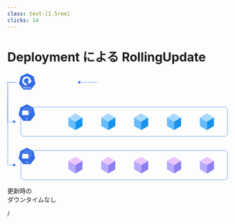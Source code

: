 ```yaml
---
class: text-[1.5rem]
clicks: 14
---
```


# Deployment による RollingUpdate

<div class="grid grid-cols-[1fr,1fr] gap-8 h-[85%]">
  <div class="my-auto">

  <svg  width="610" height="296" viewBox="0 0 610 296" fill="none" xmlns="http://www.w3.org/2000/svg">
    <!-- Deployment -->
    <svg class="fill-[#181818] dark:fill-[#d3d3d3]">
      <path d="M93 30H89.4091V18.3636H93.1591C94.2879 18.3636 95.2538 18.5966 96.0568 19.0625C96.8598 19.5246 97.4754 20.1894 97.9034 21.0568C98.3314 21.9205 98.5455 22.9545 98.5455 24.1591C98.5455 25.3712 98.3295 26.4148 97.8977 27.2898C97.4659 28.161 96.8371 28.8314 96.0114 29.3011C95.1856 29.767 94.1818 30 93 30ZM90.8182 28.75H92.9091C93.8712 28.75 94.6686 28.5644 95.3011 28.1932C95.9337 27.822 96.4053 27.2936 96.7159 26.608C97.0265 25.9223 97.1818 25.1061 97.1818 24.1591C97.1818 23.2197 97.0284 22.411 96.7216 21.733C96.4148 21.0511 95.9564 20.5284 95.3466 20.1648C94.7367 19.7973 93.9773 19.6136 93.0682 19.6136H90.8182V28.75ZM104.386 30.1818C103.545 30.1818 102.82 29.9962 102.21 29.625C101.604 29.25 101.136 28.7273 100.807 28.0568C100.481 27.3826 100.318 26.5985 100.318 25.7045C100.318 24.8106 100.481 24.0227 100.807 23.3409C101.136 22.6553 101.595 22.1212 102.182 21.7386C102.773 21.3523 103.462 21.1591 104.25 21.1591C104.705 21.1591 105.153 21.2348 105.597 21.3864C106.04 21.5379 106.443 21.7841 106.807 22.125C107.17 22.4621 107.46 22.9091 107.676 23.4659C107.892 24.0227 108 24.7083 108 25.5227V26.0909H101.273V24.9318H106.636C106.636 24.4394 106.538 24 106.341 23.6136C106.148 23.2273 105.871 22.9223 105.511 22.6989C105.155 22.4754 104.735 22.3636 104.25 22.3636C103.716 22.3636 103.254 22.4962 102.864 22.7614C102.477 23.0227 102.18 23.3636 101.972 23.7841C101.763 24.2045 101.659 24.6553 101.659 25.1364V25.9091C101.659 26.5682 101.773 27.1269 102 27.5852C102.231 28.0398 102.551 28.3864 102.96 28.625C103.369 28.8598 103.845 28.9773 104.386 28.9773C104.739 28.9773 105.057 28.928 105.341 28.8295C105.629 28.7273 105.877 28.5758 106.085 28.375C106.294 28.1705 106.455 27.9167 106.568 27.6136L107.864 27.9773C107.727 28.4167 107.498 28.803 107.176 29.1364C106.854 29.4659 106.456 29.7235 105.983 29.9091C105.509 30.0909 104.977 30.1818 104.386 30.1818ZM110.04 33.2727V21.2727H111.335V22.6591H111.494C111.593 22.5076 111.729 22.3144 111.903 22.0795C112.081 21.8409 112.335 21.6288 112.665 21.4432C112.998 21.2538 113.449 21.1591 114.017 21.1591C114.752 21.1591 115.4 21.3428 115.96 21.7102C116.521 22.0777 116.958 22.5985 117.273 23.2727C117.587 23.947 117.744 24.7424 117.744 25.6591C117.744 26.5833 117.587 27.3845 117.273 28.0625C116.958 28.7367 116.523 29.2595 115.966 29.6307C115.409 29.9981 114.767 30.1818 114.04 30.1818C113.479 30.1818 113.03 30.089 112.693 29.9034C112.356 29.714 112.097 29.5 111.915 29.2614C111.733 29.0189 111.593 28.8182 111.494 28.6591H111.381V33.2727H110.04ZM111.358 25.6364C111.358 26.2955 111.455 26.8769 111.648 27.3807C111.841 27.8807 112.123 28.2727 112.494 28.5568C112.866 28.8371 113.32 28.9773 113.858 28.9773C114.419 28.9773 114.886 28.8295 115.261 28.5341C115.64 28.2348 115.924 27.8333 116.114 27.3295C116.307 26.822 116.403 26.2576 116.403 25.6364C116.403 25.0227 116.309 24.4697 116.119 23.9773C115.934 23.4811 115.652 23.089 115.273 22.8011C114.898 22.5095 114.426 22.3636 113.858 22.3636C113.313 22.3636 112.854 22.5019 112.483 22.7784C112.112 23.0511 111.831 23.4337 111.642 23.9261C111.453 24.4148 111.358 24.9848 111.358 25.6364ZM121.131 18.3636V30H119.79V18.3636H121.131ZM127.132 30.1818C126.344 30.1818 125.653 29.9943 125.058 29.6193C124.467 29.2443 124.005 28.7197 123.672 28.0455C123.342 27.3712 123.178 26.5833 123.178 25.6818C123.178 24.7727 123.342 23.9792 123.672 23.3011C124.005 22.6231 124.467 22.0966 125.058 21.7216C125.653 21.3466 126.344 21.1591 127.132 21.1591C127.92 21.1591 128.609 21.3466 129.2 21.7216C129.795 22.0966 130.257 22.6231 130.587 23.3011C130.92 23.9792 131.087 24.7727 131.087 25.6818C131.087 26.5833 130.92 27.3712 130.587 28.0455C130.257 28.7197 129.795 29.2443 129.2 29.6193C128.609 29.9943 127.92 30.1818 127.132 30.1818ZM127.132 28.9773C127.731 28.9773 128.223 28.8239 128.609 28.517C128.996 28.2102 129.282 27.8068 129.467 27.3068C129.653 26.8068 129.746 26.2652 129.746 25.6818C129.746 25.0985 129.653 24.5549 129.467 24.0511C129.282 23.5473 128.996 23.1402 128.609 22.8295C128.223 22.5189 127.731 22.3636 127.132 22.3636C126.534 22.3636 126.041 22.5189 125.655 22.8295C125.268 23.1402 124.982 23.5473 124.797 24.0511C124.611 24.5549 124.518 25.0985 124.518 25.6818C124.518 26.2652 124.611 26.8068 124.797 27.3068C124.982 27.8068 125.268 28.2102 125.655 28.517C126.041 28.8239 126.534 28.9773 127.132 28.9773ZM133.685 33.2727C133.457 33.2727 133.255 33.2538 133.077 33.2159C132.899 33.1818 132.776 33.1477 132.707 33.1136L133.048 31.9318C133.374 32.0152 133.662 32.0455 133.912 32.0227C134.162 32 134.384 31.8883 134.577 31.6875C134.774 31.4905 134.954 31.1705 135.116 30.7273L135.366 30.0455L132.139 21.2727H133.594L136.003 28.2273H136.094L138.503 21.2727H139.957L136.253 31.2727C136.086 31.7235 135.88 32.0966 135.634 32.392C135.387 32.6913 135.101 32.9129 134.776 33.0568C134.454 33.2008 134.09 33.2727 133.685 33.2727ZM141.727 30V21.2727H143.023V22.6364H143.136C143.318 22.1705 143.612 21.8087 144.017 21.5511C144.422 21.2898 144.909 21.1591 145.477 21.1591C146.053 21.1591 146.532 21.2898 146.915 21.5511C147.301 21.8087 147.602 22.1705 147.818 22.6364H147.909C148.133 22.1856 148.468 21.8277 148.915 21.5625C149.362 21.2936 149.898 21.1591 150.523 21.1591C151.303 21.1591 151.941 21.4034 152.438 21.892C152.934 22.3769 153.182 23.1326 153.182 24.1591V30H151.841V24.1591C151.841 23.5152 151.665 23.0549 151.312 22.7784C150.96 22.5019 150.545 22.3636 150.068 22.3636C149.455 22.3636 148.979 22.5492 148.642 22.9205C148.305 23.2879 148.136 23.7538 148.136 24.3182V30H146.773V24.0227C146.773 23.5265 146.612 23.1269 146.29 22.8239C145.968 22.517 145.553 22.3636 145.045 22.3636C144.697 22.3636 144.371 22.4564 144.068 22.642C143.769 22.8277 143.527 23.0852 143.341 23.4148C143.159 23.7405 143.068 24.1174 143.068 24.5455V30H141.727ZM159.293 30.1818C158.452 30.1818 157.726 29.9962 157.116 29.625C156.51 29.25 156.043 28.7273 155.713 28.0568C155.387 27.3826 155.224 26.5985 155.224 25.7045C155.224 24.8106 155.387 24.0227 155.713 23.3409C156.043 22.6553 156.501 22.1212 157.088 21.7386C157.679 21.3523 158.368 21.1591 159.156 21.1591C159.611 21.1591 160.06 21.2348 160.503 21.3864C160.946 21.5379 161.349 21.7841 161.713 22.125C162.077 22.4621 162.366 22.9091 162.582 23.4659C162.798 24.0227 162.906 24.7083 162.906 25.5227V26.0909H156.179V24.9318H161.543C161.543 24.4394 161.444 24 161.247 23.6136C161.054 23.2273 160.777 22.9223 160.418 22.6989C160.062 22.4754 159.641 22.3636 159.156 22.3636C158.622 22.3636 158.16 22.4962 157.77 22.7614C157.384 23.0227 157.086 23.3636 156.878 23.7841C156.67 24.2045 156.565 24.6553 156.565 25.1364V25.9091C156.565 26.5682 156.679 27.1269 156.906 27.5852C157.137 28.0398 157.457 28.3864 157.866 28.625C158.276 28.8598 158.751 28.9773 159.293 28.9773C159.645 28.9773 159.963 28.928 160.247 28.8295C160.535 28.7273 160.783 28.5758 160.991 28.375C161.2 28.1705 161.361 27.9167 161.474 27.6136L162.77 27.9773C162.634 28.4167 162.404 28.803 162.082 29.1364C161.76 29.4659 161.363 29.7235 160.889 29.9091C160.416 30.0909 159.884 30.1818 159.293 30.1818ZM166.287 24.75V30H164.946V21.2727H166.241V22.6364H166.355C166.56 22.1932 166.87 21.8371 167.287 21.5682C167.704 21.2955 168.241 21.1591 168.901 21.1591C169.491 21.1591 170.009 21.2803 170.452 21.5227C170.895 21.7614 171.24 22.125 171.486 22.6136C171.732 23.0985 171.855 23.7121 171.855 24.4545V30H170.514V24.5455C170.514 23.8598 170.336 23.3258 169.98 22.9432C169.624 22.5568 169.135 22.3636 168.514 22.3636C168.086 22.3636 167.704 22.4564 167.366 22.642C167.033 22.8277 166.77 23.0985 166.577 23.4545C166.384 23.8106 166.287 24.2424 166.287 24.75ZM178.101 21.2727V22.4091H173.578V21.2727H178.101ZM174.896 19.1818H176.237V27.5C176.237 27.8788 176.292 28.1629 176.402 28.3523C176.516 28.5379 176.66 28.6629 176.834 28.7273C177.012 28.7879 177.199 28.8182 177.396 28.8182C177.544 28.8182 177.665 28.8106 177.76 28.7955C177.855 28.7765 177.93 28.7614 177.987 28.75L178.26 29.9545C178.169 29.9886 178.042 30.0227 177.879 30.0568C177.716 30.0947 177.51 30.1136 177.26 30.1136C176.881 30.1136 176.51 30.0322 176.146 29.8693C175.786 29.7064 175.487 29.4583 175.249 29.125C175.014 28.7917 174.896 28.3712 174.896 27.8636V19.1818Z"/>
    </svg>
    <g clip-path="url(#clip2_365_4607)">
      <path d="M54.8427 1.27061C54.4407 1.29148 54.0469 1.39419 53.6843 1.57272L37.8765 9.35671C37.4674 9.55807 37.1079 9.85107 36.8247 10.2139C36.5416 10.5768 36.342 11.0002 36.241 11.4527L32.3411 28.9375C32.251 29.3404 32.2409 29.7576 32.3114 30.1645C32.3819 30.5714 32.5316 30.9597 32.7515 31.3065C32.8048 31.3912 32.8622 31.4733 32.9233 31.5523L43.8648 45.5722C44.148 45.935 44.5076 46.2279 44.9167 46.4292C45.3259 46.6305 45.7741 46.7349 46.2282 46.7348L63.7746 46.7307C64.2285 46.731 64.6767 46.6269 65.0858 46.426C65.4949 46.2251 65.8546 45.9326 66.138 45.5702L77.0754 31.5482C77.3588 31.1852 77.5585 30.7616 77.6596 30.3089C77.7608 29.8562 77.7608 29.3861 77.6597 28.9334L73.7538 11.4485C73.6527 10.996 73.4531 10.5726 73.17 10.2098C72.8868 9.8469 72.5273 9.5539 72.1182 9.35254L56.3084 1.57272C55.8523 1.34814 55.3483 1.24426 54.8427 1.27061Z" fill="#326CE5"/>
      <path d="M54.8336 0.00430642C54.4098 0.0271875 53.9946 0.13627 53.6125 0.325167L36.9233 8.54044C36.4914 8.75302 36.1119 9.06234 35.813 9.4454C35.5141 9.82847 35.3035 10.2754 35.1968 10.7531L31.0806 29.2109C30.9852 29.6364 30.9744 30.0771 31.0487 30.5069C31.123 30.9367 31.281 31.3469 31.5132 31.7132C31.5697 31.8023 31.6304 31.8885 31.6952 31.9716L43.2452 46.7728C43.5442 47.1557 43.9237 47.4649 44.3556 47.6774C44.7875 47.8898 45.2607 48.0001 45.74 48L64.2629 47.9958C64.742 47.9962 65.2151 47.8862 65.647 47.6741C66.0789 47.462 66.4585 47.1533 66.7576 46.7707L78.3036 31.9674C78.6025 31.5844 78.8131 31.1376 78.9198 30.66C79.0266 30.1825 79.0267 29.6865 78.9202 29.2088L74.798 10.749C74.691 10.2717 74.4803 9.82509 74.1814 9.44241C73.8825 9.05972 73.5031 8.75073 73.0715 8.53836L56.3823 0.323084C55.9003 0.0858407 55.3678 -0.0237773 54.8336 0.00430642V0.00430642ZM54.8417 1.27108C55.3473 1.24473 55.8513 1.34861 56.3074 1.57319L72.1172 9.35301C72.5263 9.55437 72.8858 9.84737 73.169 10.2102C73.4521 10.5731 73.6517 10.9965 73.7528 11.449L77.6587 28.9338C77.7598 29.3865 77.7598 29.8567 77.6586 30.3094C77.5575 30.7621 77.3578 31.1857 77.0744 31.5486L66.137 45.5706C65.8536 45.933 65.494 46.2255 65.0848 46.4264C64.6757 46.6273 64.2275 46.7315 63.7736 46.7312L46.2272 46.7353C45.7731 46.7354 45.3249 46.631 44.9157 46.4297C44.5066 46.2284 44.147 45.9355 43.8638 45.5727L32.9223 31.5528C32.8612 31.4738 32.8038 31.3917 32.7505 31.307C32.5306 30.9602 32.381 30.5719 32.3105 30.165C32.24 29.7581 32.25 29.3409 32.3401 28.938L36.24 11.4532C36.3411 11.0007 36.5406 10.5773 36.8237 10.2144C37.1069 9.85156 37.4664 9.55856 37.8755 9.3572L53.6833 1.57321C54.0459 1.39468 54.4397 1.29197 54.8417 1.2711L54.8417 1.27108Z" fill="white"/>
      <path d="M45.0781 43.0835C44.744 43.0835 44.4491 42.9991 44.1933 42.8303C43.9375 42.6598 43.7374 42.4197 43.593 42.11C43.4486 41.7985 43.3763 41.4305 43.3763 41.0059C43.3763 40.5848 43.4486 40.2194 43.593 39.9097C43.7374 39.5999 43.9384 39.3607 44.1959 39.1919C44.4534 39.0231 44.751 38.9387 45.0886 38.9387C45.3496 38.9387 45.5558 38.9822 45.7071 39.0692C45.8603 39.1545 45.9769 39.2519 46.0569 39.3615C46.1387 39.4694 46.2022 39.5582 46.2474 39.6278H46.2996V37.6545H46.9156V43H46.3205V42.384H46.2474C46.2022 42.4571 46.1378 42.5493 46.0543 42.6607C45.9708 42.7703 45.8516 42.8686 45.6967 42.9556C45.5418 43.0409 45.3356 43.0835 45.0781 43.0835ZM45.1616 42.5302C45.4087 42.5302 45.6175 42.4658 45.7881 42.337C45.9586 42.2065 46.0882 42.0264 46.177 41.7968C46.2657 41.5653 46.3101 41.2982 46.3101 40.9955C46.3101 40.6962 46.2666 40.4343 46.1796 40.2098C46.0926 39.9836 45.9638 39.8079 45.7933 39.6826C45.6228 39.5556 45.4122 39.492 45.1616 39.492C44.9006 39.492 44.6831 39.559 44.5091 39.693C44.3369 39.8253 44.2072 40.0054 44.1202 40.2333C44.035 40.4595 43.9923 40.7136 43.9923 40.9955C43.9923 41.2808 44.0358 41.5401 44.1228 41.7733C44.2116 42.0047 44.3421 42.1891 44.5143 42.3266C44.6883 42.4623 44.9041 42.5302 45.1616 42.5302ZM49.8102 43.0835C49.4239 43.0835 49.0907 42.9983 48.8105 42.8277C48.5321 42.6555 48.3172 42.4153 48.1658 42.1074C48.0162 41.7976 47.9414 41.4374 47.9414 41.0268C47.9414 40.6161 48.0162 40.2542 48.1658 39.941C48.3172 39.626 48.5278 39.3807 48.7975 39.2049C49.0689 39.0275 49.3856 38.9387 49.7476 38.9387C49.9564 38.9387 50.1626 38.9735 50.3661 39.0431C50.5697 39.1127 50.7551 39.2258 50.9221 39.3824C51.0891 39.5373 51.2223 39.7426 51.3214 39.9984C51.4206 40.2542 51.4702 40.5691 51.4702 40.9433V41.2043H48.3799V40.6718H50.8438C50.8438 40.4456 50.7986 40.2438 50.7081 40.0663C50.6193 39.8888 50.4923 39.7487 50.327 39.646C50.1634 39.5434 49.9703 39.492 49.7476 39.492C49.5022 39.492 49.2899 39.5529 49.1107 39.6748C48.9332 39.7948 48.7966 39.9514 48.7009 40.1446C48.6052 40.3377 48.5574 40.5448 48.5574 40.7658V41.1207C48.5574 41.4235 48.6096 41.6802 48.714 41.8907C48.8201 42.0995 48.9671 42.2587 49.1551 42.3684C49.343 42.4762 49.5614 42.5302 49.8102 42.5302C49.972 42.5302 50.1182 42.5076 50.2487 42.4623C50.3809 42.4153 50.4949 42.3457 50.5906 42.2535C50.6863 42.1596 50.7603 42.043 50.8125 41.9038L51.4076 42.0708C51.3449 42.2727 51.2397 42.4501 51.0918 42.6033C50.9438 42.7547 50.7611 42.873 50.5436 42.9582C50.3261 43.0418 50.0816 43.0835 49.8102 43.0835ZM52.4072 44.5034V38.9909H53.0023V39.6278H53.0754C53.1207 39.5582 53.1833 39.4694 53.2633 39.3615C53.3451 39.2519 53.4617 39.1545 53.6131 39.0692C53.7662 38.9822 53.9733 38.9387 54.2343 38.9387C54.5719 38.9387 54.8694 39.0231 55.1269 39.1919C55.3845 39.3607 55.5854 39.5999 55.7299 39.9097C55.8743 40.2194 55.9465 40.5848 55.9465 41.0059C55.9465 41.4305 55.8743 41.7985 55.7299 42.11C55.5854 42.4197 55.3853 42.6598 55.1296 42.8303C54.8738 42.9991 54.5788 43.0835 54.2447 43.0835C53.9872 43.0835 53.781 43.0409 53.6261 42.9556C53.4713 42.8686 53.3521 42.7703 53.2686 42.6607C53.185 42.5493 53.1207 42.4571 53.0754 42.384H53.0232V44.5034H52.4072ZM53.0128 40.9955C53.0128 41.2982 53.0571 41.5653 53.1459 41.7968C53.2346 42.0264 53.3643 42.2065 53.5348 42.337C53.7053 42.4658 53.9141 42.5302 54.1612 42.5302C54.4187 42.5302 54.6336 42.4623 54.8059 42.3266C54.9799 42.1891 55.1104 42.0047 55.1974 41.7733C55.2862 41.5401 55.3305 41.2808 55.3305 40.9955C55.3305 40.7136 55.287 40.4595 55.2 40.2333C55.1148 40.0054 54.9851 39.8253 54.8111 39.693C54.6389 39.559 54.4222 39.492 54.1612 39.492C53.9106 39.492 53.7001 39.5556 53.5296 39.6826C53.359 39.8079 53.2303 39.9836 53.1433 40.2098C53.0563 40.4343 53.0128 40.6962 53.0128 40.9955ZM57.5021 37.6545V43H56.8861V37.6545H57.5021ZM60.259 43.0835C59.8971 43.0835 59.5795 42.9974 59.3063 42.8251C59.0349 42.6529 58.8226 42.4119 58.6695 42.1021C58.5181 41.7924 58.4424 41.4305 58.4424 41.0163C58.4424 40.5987 58.5181 40.2342 58.6695 39.9227C58.8226 39.6112 59.0349 39.3694 59.3063 39.1971C59.5795 39.0248 59.8971 38.9387 60.259 38.9387C60.621 38.9387 60.9376 39.0248 61.2091 39.1971C61.4823 39.3694 61.6946 39.6112 61.846 39.9227C61.9991 40.2342 62.0756 40.5987 62.0756 41.0163C62.0756 41.4305 61.9991 41.7924 61.846 42.1021C61.6946 42.4119 61.4823 42.6529 61.2091 42.8251C60.9376 42.9974 60.621 43.0835 60.259 43.0835ZM60.259 42.5302C60.534 42.5302 60.7602 42.4597 60.9376 42.3188C61.1151 42.1778 61.2465 41.9925 61.3318 41.7628C61.417 41.5331 61.4597 41.2843 61.4597 41.0163C61.4597 40.7484 61.417 40.4987 61.3318 40.2672C61.2465 40.0358 61.1151 39.8488 60.9376 39.7061C60.7602 39.5634 60.534 39.492 60.259 39.492C59.9841 39.492 59.7579 39.5634 59.5804 39.7061C59.4029 39.8488 59.2715 40.0358 59.1863 40.2672C59.101 40.4987 59.0584 40.7484 59.0584 41.0163C59.0584 41.2843 59.101 41.5331 59.1863 41.7628C59.2715 41.9925 59.4029 42.1778 59.5804 42.3188C59.7579 42.4597 59.9841 42.5302 60.259 42.5302ZM63.2691 44.5034C63.1647 44.5034 63.0716 44.4947 62.9898 44.4773C62.908 44.4616 62.8515 44.446 62.8202 44.4303L62.9768 43.8874C63.1264 43.9257 63.2587 43.9396 63.3735 43.9292C63.4884 43.9187 63.5901 43.8674 63.6789 43.7752C63.7694 43.6847 63.852 43.5377 63.9268 43.3341L64.0417 43.0209L62.5592 38.9909H63.2273L64.334 42.1857H64.3758L65.4825 38.9909H66.1506L64.4489 43.5847C64.3723 43.7917 64.2775 43.9631 64.1644 44.0988C64.0513 44.2363 63.9199 44.3381 63.7702 44.4042C63.6223 44.4703 63.4553 44.5034 63.2691 44.5034Z" fill="white"/>
      <path fill-rule="evenodd" clip-rule="evenodd" d="M53.8309 34.4426C47.3299 34.7595 41.801 29.6064 41.4559 22.9086C41.1108 16.2109 46.079 10.4833 52.5759 10.0889C59.0728 9.69441 64.6592 14.7813 65.0796 21.4744L60.4032 21.7863C60.1493 17.7439 56.7754 14.6717 52.8515 14.9099C48.9276 15.1481 45.927 18.6074 46.1354 22.6525C46.3438 26.6977 49.6831 29.81 53.6094 29.6186L53.8309 34.4426Z" fill="white"/>
      <path fill-rule="evenodd" clip-rule="evenodd" d="M56.2544 21.4893L59.9736 30.871L68.5602 21.4893H56.2544Z" fill="white"/>
    </g>
    <!-- Update & apply -->
    <svg class="fill-[#181818] dark:fill-[#d3d3d3]" v-click="1">
      <path d="M274.045 18.3636H275.455V26.0682C275.455 26.8636 275.267 27.5739 274.892 28.1989C274.521 28.8201 273.996 29.3106 273.318 29.6705C272.64 30.0265 271.845 30.2045 270.932 30.2045C270.019 30.2045 269.223 30.0265 268.545 29.6705C267.867 29.3106 267.341 28.8201 266.966 28.1989C266.595 27.5739 266.409 26.8636 266.409 26.0682V18.3636H267.818V25.9545C267.818 26.5227 267.943 27.0284 268.193 27.4716C268.443 27.911 268.799 28.2576 269.261 28.5114C269.727 28.7614 270.284 28.8864 270.932 28.8864C271.58 28.8864 272.136 28.7614 272.602 28.5114C273.068 28.2576 273.424 27.911 273.67 27.4716C273.92 27.0284 274.045 26.5227 274.045 25.9545V18.3636ZM278.087 33.2727V21.2727H279.382V22.6591H279.541C279.64 22.5076 279.776 22.3144 279.95 22.0795C280.128 21.8409 280.382 21.6288 280.712 21.4432C281.045 21.2538 281.496 21.1591 282.064 21.1591C282.799 21.1591 283.446 21.3428 284.007 21.7102C284.568 22.0777 285.005 22.5985 285.32 23.2727C285.634 23.947 285.791 24.7424 285.791 25.6591C285.791 26.5833 285.634 27.3845 285.32 28.0625C285.005 28.7367 284.57 29.2595 284.013 29.6307C283.456 29.9981 282.814 30.1818 282.087 30.1818C281.526 30.1818 281.077 30.089 280.74 29.9034C280.403 29.714 280.143 29.5 279.962 29.2614C279.78 29.0189 279.64 28.8182 279.541 28.6591H279.428V33.2727H278.087ZM279.405 25.6364C279.405 26.2955 279.501 26.8769 279.695 27.3807C279.888 27.8807 280.17 28.2727 280.541 28.5568C280.912 28.8371 281.367 28.9773 281.905 28.9773C282.465 28.9773 282.933 28.8295 283.308 28.5341C283.687 28.2348 283.971 27.8333 284.161 27.3295C284.354 26.822 284.45 26.2576 284.45 25.6364C284.45 25.0227 284.356 24.4697 284.166 23.9773C283.981 23.4811 283.698 23.089 283.32 22.8011C282.945 22.5095 282.473 22.3636 281.905 22.3636C281.359 22.3636 280.901 22.5019 280.53 22.7784C280.159 23.0511 279.878 23.4337 279.689 23.9261C279.5 24.4148 279.405 24.9848 279.405 25.6364ZM291.132 30.1818C290.405 30.1818 289.763 29.9981 289.206 29.6307C288.649 29.2595 288.214 28.7367 287.899 28.0625C287.585 27.3845 287.428 26.5833 287.428 25.6591C287.428 24.7424 287.585 23.947 287.899 23.2727C288.214 22.5985 288.651 22.0777 289.212 21.7102C289.772 21.3428 290.42 21.1591 291.155 21.1591C291.723 21.1591 292.172 21.2538 292.501 21.4432C292.835 21.6288 293.089 21.8409 293.263 22.0795C293.441 22.3144 293.579 22.5076 293.678 22.6591H293.791V18.3636H295.132V30H293.837V28.6591H293.678C293.579 28.8182 293.439 29.0189 293.257 29.2614C293.075 29.5 292.816 29.714 292.479 29.9034C292.142 30.089 291.693 30.1818 291.132 30.1818ZM291.314 28.9773C291.852 28.9773 292.306 28.8371 292.678 28.5568C293.049 28.2727 293.331 27.8807 293.524 27.3807C293.717 26.8769 293.814 26.2955 293.814 25.6364C293.814 24.9848 293.719 24.4148 293.53 23.9261C293.34 23.4337 293.06 23.0511 292.689 22.7784C292.318 22.5019 291.859 22.3636 291.314 22.3636C290.746 22.3636 290.272 22.5095 289.893 22.8011C289.518 23.089 289.236 23.4811 289.047 23.9773C288.861 24.4697 288.768 25.0227 288.768 25.6364C288.768 26.2576 288.863 26.822 289.053 27.3295C289.246 27.8333 289.53 28.2348 289.905 28.5341C290.284 28.8295 290.753 28.9773 291.314 28.9773ZM300.342 30.2045C299.789 30.2045 299.287 30.1004 298.837 29.892C298.386 29.6799 298.028 29.375 297.763 28.9773C297.498 28.5758 297.365 28.0909 297.365 27.5227C297.365 27.0227 297.464 26.6174 297.661 26.3068C297.857 25.9924 298.121 25.7462 298.45 25.5682C298.78 25.3902 299.143 25.2576 299.541 25.1705C299.943 25.0795 300.346 25.0076 300.751 24.9545C301.282 24.8864 301.712 24.8352 302.041 24.8011C302.375 24.7633 302.617 24.7008 302.768 24.6136C302.924 24.5265 303.001 24.375 303.001 24.1591V24.1136C303.001 23.553 302.848 23.1174 302.541 22.8068C302.238 22.4962 301.778 22.3409 301.161 22.3409C300.52 22.3409 300.018 22.4811 299.655 22.7614C299.291 23.0417 299.036 23.3409 298.888 23.6591L297.615 23.2045C297.842 22.6742 298.145 22.2614 298.524 21.9659C298.907 21.6667 299.323 21.4583 299.774 21.3409C300.229 21.2197 300.676 21.1591 301.115 21.1591C301.395 21.1591 301.717 21.1932 302.081 21.2614C302.448 21.3258 302.803 21.4602 303.143 21.6648C303.488 21.8693 303.774 22.178 304.001 22.5909C304.229 23.0038 304.342 23.5568 304.342 24.25V30H303.001V28.8182H302.933C302.842 29.0076 302.691 29.2102 302.479 29.4261C302.267 29.642 301.984 29.8258 301.632 29.9773C301.28 30.1288 300.85 30.2045 300.342 30.2045ZM300.547 29C301.077 29 301.524 28.8958 301.888 28.6875C302.255 28.4792 302.532 28.2102 302.717 27.8807C302.907 27.5511 303.001 27.2045 303.001 26.8409V25.6136C302.945 25.6818 302.82 25.7443 302.626 25.8011C302.437 25.8542 302.217 25.9015 301.967 25.9432C301.721 25.9811 301.481 26.0152 301.246 26.0455C301.015 26.072 300.827 26.0947 300.683 26.1136C300.335 26.1591 300.009 26.233 299.706 26.3352C299.407 26.4337 299.164 26.5833 298.979 26.7841C298.797 26.9811 298.706 27.25 298.706 27.5909C298.706 28.0568 298.878 28.4091 299.223 28.6477C299.571 28.8826 300.013 29 300.547 29ZM310.585 21.2727V22.4091H306.062V21.2727H310.585ZM307.381 19.1818H308.722V27.5C308.722 27.8788 308.777 28.1629 308.886 28.3523C309 28.5379 309.144 28.6629 309.318 28.7273C309.496 28.7879 309.684 28.8182 309.881 28.8182C310.028 28.8182 310.15 28.8106 310.244 28.7955C310.339 28.7765 310.415 28.7614 310.472 28.75L310.744 29.9545C310.653 29.9886 310.527 30.0227 310.364 30.0568C310.201 30.0947 309.994 30.1136 309.744 30.1136C309.366 30.1136 308.994 30.0322 308.631 29.8693C308.271 29.7064 307.972 29.4583 307.733 29.125C307.498 28.7917 307.381 28.3712 307.381 27.8636V19.1818ZM316.168 30.1818C315.327 30.1818 314.601 29.9962 313.991 29.625C313.385 29.25 312.918 28.7273 312.588 28.0568C312.262 27.3826 312.099 26.5985 312.099 25.7045C312.099 24.8106 312.262 24.0227 312.588 23.3409C312.918 22.6553 313.376 22.1212 313.963 21.7386C314.554 21.3523 315.243 21.1591 316.031 21.1591C316.486 21.1591 316.935 21.2348 317.378 21.3864C317.821 21.5379 318.224 21.7841 318.588 22.125C318.952 22.4621 319.241 22.9091 319.457 23.4659C319.673 24.0227 319.781 24.7083 319.781 25.5227V26.0909H313.054V24.9318H318.418C318.418 24.4394 318.319 24 318.122 23.6136C317.929 23.2273 317.652 22.9223 317.293 22.6989C316.937 22.4754 316.516 22.3636 316.031 22.3636C315.497 22.3636 315.035 22.4962 314.645 22.7614C314.259 23.0227 313.961 23.3636 313.753 23.7841C313.545 24.2045 313.44 24.6553 313.44 25.1364V25.9091C313.44 26.5682 313.554 27.1269 313.781 27.5852C314.012 28.0398 314.332 28.3864 314.741 28.625C315.151 28.8598 315.626 28.9773 316.168 28.9773C316.52 28.9773 316.838 28.928 317.122 28.8295C317.41 28.7273 317.658 28.5758 317.866 28.375C318.075 28.1705 318.236 27.9167 318.349 27.6136L319.645 27.9773C319.509 28.4167 319.279 28.803 318.957 29.1364C318.635 29.4659 318.238 29.7235 317.764 29.9091C317.291 30.0909 316.759 30.1818 316.168 30.1818ZM329.616 30.1591C328.851 30.1591 328.192 30.0189 327.639 29.7386C327.086 29.4583 326.66 29.0739 326.361 28.5852C326.062 28.0966 325.912 27.5379 325.912 26.9091C325.912 26.4242 326.014 25.9943 326.219 25.6193C326.427 25.2405 326.713 24.8902 327.077 24.5682C327.444 24.2424 327.866 23.9167 328.344 23.5909L330.026 22.3409C330.355 22.125 330.618 21.8939 330.815 21.6477C331.016 21.4015 331.116 21.0795 331.116 20.6818C331.116 20.3864 330.986 20.1004 330.724 19.8239C330.467 19.5473 330.128 19.4091 329.707 19.4091C329.412 19.4091 329.151 19.4848 328.923 19.6364C328.7 19.7841 328.524 19.9735 328.395 20.2045C328.27 20.4318 328.207 20.6667 328.207 20.9091C328.207 21.1818 328.281 21.4583 328.429 21.7386C328.58 22.0152 328.772 22.2992 329.003 22.5909C329.238 22.8788 329.48 23.1742 329.73 23.4773L335.071 30H333.457L329.048 24.6818C328.639 24.1894 328.268 23.7424 327.935 23.3409C327.601 22.9394 327.336 22.5436 327.139 22.1534C326.942 21.7633 326.844 21.3409 326.844 20.8864C326.844 20.3636 326.959 19.9053 327.19 19.5114C327.425 19.1136 327.753 18.8049 328.173 18.5852C328.598 18.3617 329.094 18.25 329.662 18.25C330.245 18.25 330.747 18.3636 331.168 18.5909C331.588 18.8144 331.912 19.1117 332.139 19.483C332.366 19.8504 332.48 20.25 332.48 20.6818C332.48 21.2386 332.342 21.7216 332.065 22.1307C331.789 22.5398 331.412 22.9205 330.935 23.2727L328.616 25C328.094 25.3864 327.74 25.7614 327.554 26.125C327.368 26.4886 327.276 26.75 327.276 26.9091C327.276 27.2727 327.37 27.6117 327.56 27.9261C327.749 28.2405 328.016 28.4943 328.361 28.6875C328.705 28.8807 329.109 28.9773 329.571 28.9773C330.01 28.9773 330.438 28.8845 330.855 28.6989C331.272 28.5095 331.649 28.2367 331.986 27.8807C332.327 27.5246 332.596 27.0966 332.793 26.5966C332.993 26.0966 333.094 25.5341 333.094 24.9091H334.389C334.389 25.6818 334.3 26.3125 334.122 26.8011C333.944 27.2898 333.743 27.6723 333.52 27.9489C333.296 28.2254 333.116 28.4318 332.98 28.5682C332.935 28.625 332.893 28.6818 332.855 28.7386C332.817 28.7955 332.776 28.8523 332.73 28.9091C332.355 29.3295 331.882 29.6439 331.31 29.8523C330.738 30.0568 330.173 30.1591 329.616 30.1591ZM343.624 30.2045C343.071 30.2045 342.569 30.1004 342.118 29.892C341.667 29.6799 341.309 29.375 341.044 28.9773C340.779 28.5758 340.646 28.0909 340.646 27.5227C340.646 27.0227 340.745 26.6174 340.942 26.3068C341.139 25.9924 341.402 25.7462 341.732 25.5682C342.061 25.3902 342.425 25.2576 342.822 25.1705C343.224 25.0795 343.627 25.0076 344.033 24.9545C344.563 24.8864 344.993 24.8352 345.322 24.8011C345.656 24.7633 345.898 24.7008 346.05 24.6136C346.205 24.5265 346.283 24.375 346.283 24.1591V24.1136C346.283 23.553 346.129 23.1174 345.822 22.8068C345.519 22.4962 345.059 22.3409 344.442 22.3409C343.802 22.3409 343.3 22.4811 342.936 22.7614C342.572 23.0417 342.317 23.3409 342.169 23.6591L340.896 23.2045C341.124 22.6742 341.427 22.2614 341.805 21.9659C342.188 21.6667 342.605 21.4583 343.055 21.3409C343.51 21.2197 343.957 21.1591 344.396 21.1591C344.677 21.1591 344.999 21.1932 345.362 21.2614C345.73 21.3258 346.084 21.4602 346.425 21.6648C346.769 21.8693 347.055 22.178 347.283 22.5909C347.51 23.0038 347.624 23.5568 347.624 24.25V30H346.283V28.8182H346.214C346.124 29.0076 345.972 29.2102 345.76 29.4261C345.548 29.642 345.266 29.8258 344.913 29.9773C344.561 30.1288 344.131 30.2045 343.624 30.2045ZM343.828 29C344.358 29 344.805 28.8958 345.169 28.6875C345.536 28.4792 345.813 28.2102 345.999 27.8807C346.188 27.5511 346.283 27.2045 346.283 26.8409V25.6136C346.226 25.6818 346.101 25.7443 345.908 25.8011C345.718 25.8542 345.499 25.9015 345.249 25.9432C345.002 25.9811 344.762 26.0152 344.527 26.0455C344.296 26.072 344.108 26.0947 343.964 26.1136C343.616 26.1591 343.29 26.233 342.987 26.3352C342.688 26.4337 342.446 26.5833 342.26 26.7841C342.078 26.9811 341.987 27.25 341.987 27.5909C341.987 28.0568 342.16 28.4091 342.504 28.6477C342.853 28.8826 343.294 29 343.828 29ZM350.071 33.2727V21.2727H351.366V22.6591H351.526C351.624 22.5076 351.76 22.3144 351.935 22.0795C352.113 21.8409 352.366 21.6288 352.696 21.4432C353.029 21.2538 353.48 21.1591 354.048 21.1591C354.783 21.1591 355.431 21.3428 355.991 21.7102C356.552 22.0777 356.99 22.5985 357.304 23.2727C357.618 23.947 357.776 24.7424 357.776 25.6591C357.776 26.5833 357.618 27.3845 357.304 28.0625C356.99 28.7367 356.554 29.2595 355.997 29.6307C355.44 29.9981 354.798 30.1818 354.071 30.1818C353.51 30.1818 353.062 30.089 352.724 29.9034C352.387 29.714 352.128 29.5 351.946 29.2614C351.764 29.0189 351.624 28.8182 351.526 28.6591H351.412V33.2727H350.071ZM351.389 25.6364C351.389 26.2955 351.486 26.8769 351.679 27.3807C351.872 27.8807 352.154 28.2727 352.526 28.5568C352.897 28.8371 353.351 28.9773 353.889 28.9773C354.45 28.9773 354.918 28.8295 355.293 28.5341C355.671 28.2348 355.955 27.8333 356.145 27.3295C356.338 26.822 356.435 26.2576 356.435 25.6364C356.435 25.0227 356.34 24.4697 356.151 23.9773C355.965 23.4811 355.683 23.089 355.304 22.8011C354.929 22.5095 354.457 22.3636 353.889 22.3636C353.344 22.3636 352.885 22.5019 352.514 22.7784C352.143 23.0511 351.863 23.4337 351.673 23.9261C351.484 24.4148 351.389 24.9848 351.389 25.6364ZM359.821 33.2727V21.2727H361.116V22.6591H361.276C361.374 22.5076 361.51 22.3144 361.685 22.0795C361.863 21.8409 362.116 21.6288 362.446 21.4432C362.779 21.2538 363.23 21.1591 363.798 21.1591C364.533 21.1591 365.181 21.3428 365.741 21.7102C366.302 22.0777 366.74 22.5985 367.054 23.2727C367.368 23.947 367.526 24.7424 367.526 25.6591C367.526 26.5833 367.368 27.3845 367.054 28.0625C366.74 28.7367 366.304 29.2595 365.747 29.6307C365.19 29.9981 364.548 30.1818 363.821 30.1818C363.26 30.1818 362.812 30.089 362.474 29.9034C362.137 29.714 361.878 29.5 361.696 29.2614C361.514 29.0189 361.374 28.8182 361.276 28.6591H361.162V33.2727H359.821ZM361.139 25.6364C361.139 26.2955 361.236 26.8769 361.429 27.3807C361.622 27.8807 361.904 28.2727 362.276 28.5568C362.647 28.8371 363.101 28.9773 363.639 28.9773C364.2 28.9773 364.668 28.8295 365.043 28.5341C365.421 28.2348 365.705 27.8333 365.895 27.3295C366.088 26.822 366.185 26.2576 366.185 25.6364C366.185 25.0227 366.09 24.4697 365.901 23.9773C365.715 23.4811 365.433 23.089 365.054 22.8011C364.679 22.5095 364.207 22.3636 363.639 22.3636C363.094 22.3636 362.635 22.5019 362.264 22.7784C361.893 23.0511 361.613 23.4337 361.423 23.9261C361.234 24.4148 361.139 24.9848 361.139 25.6364ZM370.912 18.3636V30H369.571V18.3636H370.912ZM374.232 33.2727C374.004 33.2727 373.802 33.2538 373.624 33.2159C373.446 33.1818 373.322 33.1477 373.254 33.1136L373.595 31.9318C373.921 32.0152 374.209 32.0455 374.459 32.0227C374.709 32 374.93 31.8883 375.124 31.6875C375.321 31.4905 375.5 31.1705 375.663 30.7273L375.913 30.0455L372.686 21.2727H374.141L376.55 28.2273H376.641L379.05 21.2727H380.504L376.8 31.2727C376.633 31.7235 376.427 32.0966 376.18 32.392C375.934 32.6913 375.648 32.9129 375.322 33.0568C375 33.2008 374.637 33.2727 374.232 33.2727Z"/>
    </svg>
    <path v-click="1" d="M194 26L201.817 30.5133V21.4867L194 26ZM198.667 26.7817H201.778V25.2183H198.667V26.7817ZM204.889 26.7817H208V25.2183H204.889V26.7817ZM211.111 26.7817H214.222V25.2183H211.111V26.7817ZM217.333 26.7817H220.444V25.2183H217.333V26.7817ZM223.556 26.7817H226.667V25.2183H223.556V26.7817ZM229.778 26.7817H232.889V25.2183H229.778V26.7817ZM236 26.7817H239.111V25.2183H236V26.7817ZM242.222 26.7817H245.333V25.2183H242.222V26.7817ZM248.444 26.7817H250V25.2183H248.444V26.7817Z" fill="#326CE5"/>
    <!-- Rs 1 -->
    <svg class="fill-[#181818] dark:fill-[#d3d3d3]" v-click-hide="13">
      <path d="M55.4091 164V152.364H59.3409C60.25 152.364 60.9962 152.519 61.5795 152.83C62.1629 153.136 62.5947 153.559 62.875 154.097C63.1553 154.634 63.2955 155.246 63.2955 155.932C63.2955 156.617 63.1553 157.225 62.875 157.756C62.5947 158.286 62.1648 158.703 61.5852 159.006C61.0057 159.305 60.2652 159.455 59.3636 159.455H56.1818V158.182H59.3182C59.9394 158.182 60.4394 158.091 60.8182 157.909C61.2008 157.727 61.4773 157.47 61.6477 157.136C61.822 156.799 61.9091 156.398 61.9091 155.932C61.9091 155.466 61.822 155.059 61.6477 154.71C61.4735 154.362 61.1951 154.093 60.8125 153.903C60.4299 153.71 59.9242 153.614 59.2955 153.614H56.8182V164H55.4091ZM60.8864 158.773L63.75 164H62.1136L59.2955 158.773H60.8864ZM69.027 164.182C68.1861 164.182 67.4607 163.996 66.8509 163.625C66.2448 163.25 65.777 162.727 65.4474 162.057C65.1217 161.383 64.9588 160.598 64.9588 159.705C64.9588 158.811 65.1217 158.023 65.4474 157.341C65.777 156.655 66.2353 156.121 66.8224 155.739C67.4134 155.352 68.1027 155.159 68.8906 155.159C69.3452 155.159 69.794 155.235 70.2372 155.386C70.6804 155.538 71.0838 155.784 71.4474 156.125C71.8111 156.462 72.1009 156.909 72.3168 157.466C72.5327 158.023 72.6406 158.708 72.6406 159.523V160.091H65.9134V158.932H71.277C71.277 158.439 71.1785 158 70.9815 157.614C70.7884 157.227 70.5118 156.922 70.152 156.699C69.7959 156.475 69.3755 156.364 68.8906 156.364C68.3565 156.364 67.8944 156.496 67.5043 156.761C67.1179 157.023 66.8205 157.364 66.6122 157.784C66.4039 158.205 66.2997 158.655 66.2997 159.136V159.909C66.2997 160.568 66.4134 161.127 66.6406 161.585C66.8717 162.04 67.1918 162.386 67.6009 162.625C68.0099 162.86 68.4853 162.977 69.027 162.977C69.3793 162.977 69.6974 162.928 69.9815 162.83C70.2694 162.727 70.5175 162.576 70.7259 162.375C70.9342 162.17 71.0952 161.917 71.2088 161.614L72.5043 161.977C72.3679 162.417 72.1387 162.803 71.8168 163.136C71.4948 163.466 71.0971 163.723 70.6236 163.909C70.1501 164.091 69.6179 164.182 69.027 164.182ZM74.6804 167.273V155.273H75.9759V156.659H76.1349C76.2334 156.508 76.3698 156.314 76.544 156.08C76.7221 155.841 76.9759 155.629 77.3054 155.443C77.6387 155.254 78.0895 155.159 78.6577 155.159C79.3925 155.159 80.0402 155.343 80.6009 155.71C81.1615 156.078 81.599 156.598 81.9134 157.273C82.2277 157.947 82.3849 158.742 82.3849 159.659C82.3849 160.583 82.2277 161.384 81.9134 162.062C81.599 162.737 81.1634 163.259 80.6065 163.631C80.0497 163.998 79.4077 164.182 78.6804 164.182C78.1198 164.182 77.6709 164.089 77.3338 163.903C76.9967 163.714 76.7372 163.5 76.5554 163.261C76.3736 163.019 76.2334 162.818 76.1349 162.659H76.0213V167.273H74.6804ZM75.9986 159.636C75.9986 160.295 76.0952 160.877 76.2884 161.381C76.4815 161.881 76.7637 162.273 77.1349 162.557C77.5062 162.837 77.9607 162.977 78.4986 162.977C79.0592 162.977 79.527 162.83 79.902 162.534C80.2808 162.235 80.5649 161.833 80.7543 161.33C80.9474 160.822 81.044 160.258 81.044 159.636C81.044 159.023 80.9493 158.47 80.7599 157.977C80.5743 157.481 80.2921 157.089 79.9134 156.801C79.5384 156.509 79.0668 156.364 78.4986 156.364C77.9531 156.364 77.4948 156.502 77.1236 156.778C76.7524 157.051 76.4721 157.434 76.2827 157.926C76.0933 158.415 75.9986 158.985 75.9986 159.636ZM85.7713 152.364V164H84.4304V152.364H85.7713ZM88.2273 164V155.273H89.5682V164H88.2273ZM88.9091 153.818C88.6477 153.818 88.4223 153.729 88.233 153.551C88.0473 153.373 87.9545 153.159 87.9545 152.909C87.9545 152.659 88.0473 152.445 88.233 152.267C88.4223 152.089 88.6477 152 88.9091 152C89.1705 152 89.3939 152.089 89.5795 152.267C89.7689 152.445 89.8636 152.659 89.8636 152.909C89.8636 153.159 89.7689 153.373 89.5795 153.551C89.3939 153.729 89.1705 153.818 88.9091 153.818ZM95.5696 164.182C94.7514 164.182 94.0469 163.989 93.456 163.602C92.8651 163.216 92.4105 162.684 92.0923 162.006C91.7741 161.328 91.6151 160.553 91.6151 159.682C91.6151 158.795 91.7779 158.013 92.1037 157.335C92.4332 156.653 92.8916 156.121 93.4787 155.739C94.0696 155.352 94.759 155.159 95.5469 155.159C96.1605 155.159 96.7135 155.273 97.206 155.5C97.6984 155.727 98.1018 156.045 98.4162 156.455C98.7306 156.864 98.9257 157.341 99.0014 157.886H97.6605C97.5582 157.489 97.331 157.136 96.9787 156.83C96.6302 156.519 96.1605 156.364 95.5696 156.364C95.0469 156.364 94.5885 156.5 94.1946 156.773C93.8045 157.042 93.4995 157.422 93.2798 157.915C93.0639 158.403 92.956 158.977 92.956 159.636C92.956 160.311 93.062 160.898 93.2741 161.398C93.4901 161.898 93.7931 162.286 94.1832 162.562C94.5772 162.839 95.0393 162.977 95.5696 162.977C95.9181 162.977 96.2344 162.917 96.5185 162.795C96.8026 162.674 97.0431 162.5 97.2401 162.273C97.437 162.045 97.5772 161.773 97.6605 161.455H99.0014C98.9257 161.97 98.7382 162.434 98.4389 162.847C98.1435 163.256 97.7514 163.581 97.2628 163.824C96.7779 164.062 96.2135 164.182 95.5696 164.182ZM103.53 164.205C102.977 164.205 102.475 164.1 102.024 163.892C101.573 163.68 101.215 163.375 100.95 162.977C100.685 162.576 100.553 162.091 100.553 161.523C100.553 161.023 100.651 160.617 100.848 160.307C101.045 159.992 101.308 159.746 101.638 159.568C101.967 159.39 102.331 159.258 102.729 159.17C103.13 159.08 103.534 159.008 103.939 158.955C104.469 158.886 104.899 158.835 105.229 158.801C105.562 158.763 105.804 158.701 105.956 158.614C106.111 158.527 106.189 158.375 106.189 158.159V158.114C106.189 157.553 106.036 157.117 105.729 156.807C105.426 156.496 104.965 156.341 104.348 156.341C103.708 156.341 103.206 156.481 102.842 156.761C102.479 157.042 102.223 157.341 102.075 157.659L100.803 157.205C101.03 156.674 101.333 156.261 101.712 155.966C102.094 155.667 102.511 155.458 102.962 155.341C103.416 155.22 103.863 155.159 104.303 155.159C104.583 155.159 104.905 155.193 105.268 155.261C105.636 155.326 105.99 155.46 106.331 155.665C106.676 155.869 106.962 156.178 107.189 156.591C107.416 157.004 107.53 157.557 107.53 158.25V164H106.189V162.818H106.121C106.03 163.008 105.878 163.21 105.666 163.426C105.454 163.642 105.172 163.826 104.82 163.977C104.467 164.129 104.037 164.205 103.53 164.205ZM103.734 163C104.265 163 104.712 162.896 105.075 162.688C105.443 162.479 105.719 162.21 105.905 161.881C106.094 161.551 106.189 161.205 106.189 160.841V159.614C106.132 159.682 106.007 159.744 105.814 159.801C105.625 159.854 105.405 159.902 105.155 159.943C104.909 159.981 104.668 160.015 104.433 160.045C104.202 160.072 104.015 160.095 103.871 160.114C103.522 160.159 103.196 160.233 102.893 160.335C102.594 160.434 102.352 160.583 102.166 160.784C101.984 160.981 101.893 161.25 101.893 161.591C101.893 162.057 102.066 162.409 102.411 162.648C102.759 162.883 103.2 163 103.734 163ZM116.523 155.273C116.455 154.697 116.178 154.25 115.693 153.932C115.208 153.614 114.614 153.455 113.909 153.455C113.394 153.455 112.943 153.538 112.557 153.705C112.174 153.871 111.875 154.1 111.659 154.392C111.447 154.684 111.341 155.015 111.341 155.386C111.341 155.697 111.415 155.964 111.562 156.188C111.714 156.407 111.907 156.591 112.142 156.739C112.377 156.883 112.623 157.002 112.881 157.097C113.138 157.187 113.375 157.261 113.591 157.318L114.773 157.636C115.076 157.716 115.413 157.826 115.784 157.966C116.159 158.106 116.517 158.297 116.858 158.54C117.203 158.778 117.487 159.085 117.71 159.46C117.934 159.835 118.045 160.295 118.045 160.841C118.045 161.47 117.881 162.038 117.551 162.545C117.225 163.053 116.748 163.456 116.119 163.756C115.494 164.055 114.735 164.205 113.841 164.205C113.008 164.205 112.286 164.07 111.676 163.801C111.07 163.532 110.593 163.157 110.244 162.676C109.9 162.195 109.705 161.636 109.659 161H111.114C111.152 161.439 111.299 161.803 111.557 162.091C111.818 162.375 112.148 162.587 112.545 162.727C112.947 162.864 113.379 162.932 113.841 162.932C114.379 162.932 114.862 162.845 115.29 162.67C115.718 162.492 116.057 162.246 116.307 161.932C116.557 161.614 116.682 161.242 116.682 160.818C116.682 160.432 116.574 160.117 116.358 159.875C116.142 159.633 115.858 159.436 115.506 159.284C115.153 159.133 114.773 159 114.364 158.886L112.932 158.477C112.023 158.216 111.303 157.843 110.773 157.358C110.242 156.873 109.977 156.239 109.977 155.455C109.977 154.803 110.153 154.235 110.506 153.75C110.862 153.261 111.339 152.883 111.938 152.614C112.54 152.341 113.212 152.205 113.955 152.205C114.705 152.205 115.371 152.339 115.955 152.608C116.538 152.873 117 153.237 117.341 153.699C117.686 154.161 117.867 154.686 117.886 155.273H116.523ZM123.839 164.182C122.999 164.182 122.273 163.996 121.663 163.625C121.057 163.25 120.589 162.727 120.26 162.057C119.934 161.383 119.771 160.598 119.771 159.705C119.771 158.811 119.934 158.023 120.26 157.341C120.589 156.655 121.048 156.121 121.635 155.739C122.226 155.352 122.915 155.159 123.703 155.159C124.158 155.159 124.607 155.235 125.05 155.386C125.493 155.538 125.896 155.784 126.26 156.125C126.624 156.462 126.913 156.909 127.129 157.466C127.345 158.023 127.453 158.708 127.453 159.523V160.091H120.726V158.932H126.089C126.089 158.439 125.991 158 125.794 157.614C125.601 157.227 125.324 156.922 124.964 156.699C124.608 156.475 124.188 156.364 123.703 156.364C123.169 156.364 122.707 156.496 122.317 156.761C121.93 157.023 121.633 157.364 121.425 157.784C121.216 158.205 121.112 158.655 121.112 159.136V159.909C121.112 160.568 121.226 161.127 121.453 161.585C121.684 162.04 122.004 162.386 122.413 162.625C122.822 162.86 123.298 162.977 123.839 162.977C124.192 162.977 124.51 162.928 124.794 162.83C125.082 162.727 125.33 162.576 125.538 162.375C125.747 162.17 125.908 161.917 126.021 161.614L127.317 161.977C127.18 162.417 126.951 162.803 126.629 163.136C126.307 163.466 125.91 163.723 125.436 163.909C124.963 164.091 124.43 164.182 123.839 164.182ZM133.288 155.273V156.409H128.766V155.273H133.288ZM130.084 153.182H131.425V161.5C131.425 161.879 131.48 162.163 131.589 162.352C131.703 162.538 131.847 162.663 132.021 162.727C132.199 162.788 132.387 162.818 132.584 162.818C132.732 162.818 132.853 162.811 132.947 162.795C133.042 162.777 133.118 162.761 133.175 162.75L133.447 163.955C133.357 163.989 133.23 164.023 133.067 164.057C132.904 164.095 132.697 164.114 132.447 164.114C132.069 164.114 131.697 164.032 131.334 163.869C130.974 163.706 130.675 163.458 130.436 163.125C130.201 162.792 130.084 162.371 130.084 161.864V153.182Z"/>
    </svg>
    <rect v-click-hide="13" x="37.5" y="94.5" width="572" height="81" rx="7.5" stroke="#4A86E8"/>
    <!-- Rs 1 image -->
    <g v-click-hide="13" clip-path="url(#clip1_365_4607)">
      <path d="M53.8417 87.2706C53.4397 87.2915 53.0459 87.3942 52.6833 87.5727L36.8755 95.3567C36.4664 95.5581 36.1069 95.8511 35.8238 96.2139C35.5406 96.5768 35.3411 97.0002 35.24 97.4527L31.3401 114.938C31.2501 115.34 31.24 115.758 31.3105 116.164C31.381 116.571 31.5306 116.96 31.7505 117.306C31.8038 117.391 31.8612 117.473 31.9224 117.552L42.8638 131.572C43.1471 131.935 43.5066 132.228 43.9157 132.429C44.3249 132.63 44.7731 132.735 45.2272 132.735L62.7736 132.731C63.2275 132.731 63.6757 132.627 64.0848 132.426C64.494 132.225 64.8536 131.933 65.137 131.57L76.0744 117.548C76.3578 117.185 76.5575 116.762 76.6586 116.309C76.7598 115.856 76.7598 115.386 76.6587 114.933L72.7528 97.4485C72.6517 96.996 72.4522 96.5726 72.169 96.2098C71.8859 95.8469 71.5264 95.5539 71.1172 95.3525L55.3075 87.5727C54.8513 87.3481 54.3473 87.2443 53.8417 87.2706Z" fill="#326CE5"/>
      <path d="M53.8336 86.0043C53.4098 86.0272 52.9946 86.1363 52.6125 86.3252L35.9233 94.5404C35.4914 94.753 35.1119 95.0623 34.813 95.4454C34.5141 95.8285 34.3035 96.2754 34.1968 96.7531L30.0806 115.211C29.9852 115.636 29.9744 116.077 30.0487 116.507C30.123 116.937 30.281 117.347 30.5132 117.713C30.5697 117.802 30.6304 117.889 30.6952 117.972L42.2452 132.773C42.5442 133.156 42.9237 133.465 43.3556 133.677C43.7875 133.89 44.2607 134 44.74 134L63.2629 133.996C63.742 133.996 64.2151 133.886 64.647 133.674C65.0789 133.462 65.4585 133.153 65.7576 132.771L77.3036 117.967C77.6025 117.584 77.8131 117.138 77.9198 116.66C78.0266 116.182 78.0267 115.686 77.9202 115.209L73.798 96.749C73.691 96.2717 73.4803 95.8251 73.1814 95.4424C72.8825 95.0597 72.5031 94.7507 72.0715 94.5384L55.3823 86.3231C54.9003 86.0858 54.3678 85.9762 53.8336 86.0043V86.0043ZM53.8417 87.2711C54.3473 87.2447 54.8513 87.3486 55.3074 87.5732L71.1172 95.353C71.5263 95.5544 71.8858 95.8474 72.169 96.2102C72.4521 96.5731 72.6517 96.9965 72.7528 97.449L76.6587 114.934C76.7598 115.387 76.7598 115.857 76.6586 116.309C76.5575 116.762 76.3578 117.186 76.0744 117.549L65.137 131.571C64.8536 131.933 64.494 132.226 64.0848 132.426C63.6757 132.627 63.2275 132.731 62.7736 132.731L45.2272 132.735C44.7731 132.735 44.3249 132.631 43.9157 132.43C43.5066 132.228 43.147 131.936 42.8638 131.573L31.9223 117.553C31.8612 117.474 31.8038 117.392 31.7505 117.307C31.5306 116.96 31.381 116.572 31.3105 116.165C31.24 115.758 31.25 115.341 31.3401 114.938L35.24 97.4532C35.3411 97.0007 35.5406 96.5773 35.8237 96.2144C36.1069 95.8516 36.4664 95.5586 36.8755 95.3572L52.6833 87.5732C53.0459 87.3947 53.4397 87.292 53.8417 87.2711L53.8417 87.2711Z" fill="white"/>
      <path d="M51.2034 128.52V124.511H51.7985V125.116H51.8403C51.9134 124.918 52.0456 124.757 52.237 124.634C52.4284 124.51 52.6442 124.448 52.8843 124.448C52.9296 124.448 52.9861 124.449 53.054 124.451C53.1218 124.453 53.1732 124.455 53.208 124.459V125.085C53.1871 125.08 53.1392 125.072 53.0644 125.062C52.9913 125.049 52.9139 125.043 52.8321 125.043C52.6372 125.043 52.4632 125.084 52.3101 125.166C52.1587 125.246 52.0387 125.357 51.9499 125.5C51.8629 125.641 51.8194 125.802 51.8194 125.983V128.52H51.2034ZM56.7779 125.409L56.2246 125.565C56.1898 125.473 56.1384 125.384 56.0706 125.297C56.0045 125.208 55.914 125.135 55.7991 125.077C55.6843 125.02 55.5373 124.991 55.358 124.991C55.1127 124.991 54.9082 125.048 54.7447 125.161C54.5828 125.272 54.5019 125.414 54.5019 125.586C54.5019 125.739 54.5576 125.86 54.669 125.949C54.7803 126.038 54.9543 126.112 55.191 126.171L55.7861 126.317C56.1445 126.404 56.4116 126.537 56.5874 126.716C56.7631 126.894 56.851 127.123 56.851 127.403C56.851 127.633 56.7849 127.838 56.6526 128.019C56.5221 128.2 56.3394 128.343 56.1045 128.447C55.8696 128.551 55.5964 128.604 55.2849 128.604C54.876 128.604 54.5376 128.515 54.2696 128.337C54.0017 128.16 53.832 127.901 53.7607 127.56L54.3453 127.413C54.401 127.629 54.5063 127.791 54.6611 127.899C54.8177 128.007 55.0222 128.061 55.2745 128.061C55.5616 128.061 55.7896 128 55.9583 127.878C56.1289 127.754 56.2141 127.606 56.2141 127.434C56.2141 127.295 56.1654 127.178 56.068 127.084C55.9705 126.989 55.8209 126.917 55.619 126.87L54.9509 126.714C54.5837 126.627 54.314 126.492 54.1417 126.309C53.9712 126.125 53.8859 125.894 53.8859 125.618C53.8859 125.391 53.9495 125.191 54.0765 125.017C54.2052 124.843 54.3801 124.707 54.6011 124.608C54.8238 124.508 55.0761 124.459 55.358 124.459C55.7548 124.459 56.0662 124.546 56.2924 124.72C56.5204 124.894 56.6822 125.123 56.7779 125.409Z" fill="white"/>
      <path fill-rule="evenodd" clip-rule="evenodd" d="M49.231 96.5601H66.5968V109.131H49.231V96.5601Z" fill="#326CE5" stroke="white" stroke-width="0.30625" stroke-miterlimit="10" stroke-linecap="square" stroke-linejoin="round" stroke-dasharray="0.73 0.73"/>
      <path fill-rule="evenodd" clip-rule="evenodd" d="M45.1353 100.431H62.5011V113.002H45.1353V100.431Z" fill="#326CE5" stroke="white" stroke-width="0.30625" stroke-miterlimit="10" stroke-linecap="square" stroke-linejoin="round" stroke-dasharray="0.73 0.73"/>
      <path fill-rule="evenodd" clip-rule="evenodd" d="M41.04 104.302H58.4059V116.873H41.04V104.302Z" fill="white"/>
      <path fill-rule="evenodd" clip-rule="evenodd" d="M41.04 104.302H58.4059V116.873H41.04V104.302Z" stroke="white" stroke-width="0.243086" stroke-miterlimit="10" stroke-linejoin="round"/>
    </g>
    <!-- Rs 1 arrow -->
    <path v-click-hide="13" d="M24 135L16.1827 130.487L16.1827 139.513L24 135ZM1 135H0.218266L0.218266 135.782H1L1 135ZM1 26L1 25.2183H0.218266L0.218266 26H1ZM24 25.2183H22.5625V26.7817H24V25.2183ZM19.6875 25.2183H16.8125V26.7817H19.6875V25.2183ZM13.9375 25.2183H11.0625V26.7817H13.9375V25.2183ZM8.1875 25.2183H5.3125V26.7817H8.1875V25.2183ZM2.4375 25.2183H1L1 26.7817H2.4375V25.2183ZM0.218266 26L0.218266 27.6029H1.78173L1.78173 26H0.218266ZM0.218266 30.8088L0.218266 34.0147H1.78173L1.78173 30.8088H0.218266ZM0.218266 37.2206L0.218266 40.4265H1.78173L1.78173 37.2206H0.218266ZM0.218266 43.6324L0.218266 46.8382H1.78173L1.78173 43.6324H0.218266ZM0.218266 50.0441L0.218266 53.25H1.78173L1.78173 50.0441H0.218266ZM0.218266 56.4559L0.218266 59.6618H1.78173L1.78173 56.4559H0.218266ZM0.218266 62.8676L0.218266 66.0735H1.78173L1.78173 62.8676H0.218266ZM0.218266 69.2794L0.218266 72.4853H1.78173L1.78173 69.2794H0.218266ZM0.218266 75.6912L0.218266 78.8971H1.78173L1.78173 75.6912H0.218266ZM0.218266 82.1029L0.218266 85.3088H1.78173L1.78173 82.1029H0.218266ZM0.218266 88.5147L0.218266 91.7206H1.78173L1.78173 88.5147H0.218266ZM0.218266 94.9265L0.218266 98.1324H1.78173L1.78173 94.9265H0.218266ZM0.218266 101.338L0.218266 104.544H1.78173L1.78173 101.338H0.218266ZM0.218266 107.75L0.218266 110.956H1.78173L1.78173 107.75H0.218266ZM0.218266 114.162L0.218266 117.368H1.78173L1.78173 114.162H0.218266ZM0.218266 120.574L0.218266 123.779H1.78173L1.78173 120.574H0.218266ZM0.218266 126.985L0.218266 130.191H1.78173L1.78173 126.985H0.218266ZM0.218266 133.397L0.218266 135H1.78173L1.78173 133.397H0.218266ZM1 135.782H2.4375V134.218H1L1 135.782ZM5.3125 135.782H8.1875V134.218H5.3125V135.782ZM11.0625 135.782H13.9375V134.218H11.0625V135.782ZM16.8125 135.782H19.6875L19.6875 134.218H16.8125V135.782Z" fill="#326CE5"/>
    <!-- Pod 1-1 -->
    <path v-click-hide="4" d="M169 123.43L188.5 134.859V158.336L169 146.907V123.43Z" fill="#68BCFB"/>
    <path v-click-hide="4" d="M208 123.328L188.5 134.758V158.336L208 146.907V123.328Z" fill="#1793EF"/>
    <path v-click-hide="4" d="M169 123.43L188.5 112L208 123.43L188.5 134.859L169 123.43Z" fill="#A8D9FD"/>
    <!-- Pod 1-2 -->
    <path v-click-hide="6" d="M260 123.43L279.5 134.859V158.336L260 146.907V123.43Z" fill="#68BCFB"/>
    <path v-click-hide="6" d="M299 123.328L279.5 134.758V158.336L299 146.907V123.328Z" fill="#1793EF"/>
    <path v-click-hide="6" d="M260 123.43L279.5 112L299 123.43L279.5 134.859L260 123.43Z" fill="#A8D9FD"/>
    <!-- Pod 1-3 -->
    <path v-click-hide="8" d="M351 123.43L370.5 134.859V158.336L351 146.907V123.43Z" fill="#68BCFB"/>
    <path v-click-hide="8" d="M390 123.328L370.5 134.758V158.336L390 146.907V123.328Z" fill="#1793EF"/>
    <path v-click-hide="8" d="M351 123.43L370.5 112L390 123.43L370.5 134.859L351 123.43Z" fill="#A8D9FD"/>
    <!-- Pod 1-4 -->
    <path v-click-hide="10" d="M442 123.43L461.5 134.859V158.336L442 146.907V123.43Z" fill="#68BCFB"/>
    <path v-click-hide="10" d="M481 123.328L461.5 134.758V158.336L481 146.907V123.328Z" fill="#1793EF"/>
    <path v-click-hide="10" d="M442 123.43L461.5 112L481 123.43L461.5 134.859L442 123.43Z" fill="#A8D9FD"/>
    <!-- Pod 1-5 -->
    <path v-click-hide="12" d="M533 123.43L552.5 134.859V158.336L533 146.907V123.43Z" fill="#68BCFB"/>
    <path v-click-hide="12" d="M572 123.328L552.5 134.758V158.336L572 146.907V123.328Z" fill="#1793EF"/>
    <path v-click-hide="12" d="M533 123.43L552.5 112L572 123.43L552.5 134.859L533 123.43Z" fill="#A8D9FD"/>
    <!-- Rs 2 -->
    <svg v-click="2" class="fill-[#181818] dark:fill-[#d3d3d3]">
      <path d="M55.4091 284V272.364H59.3409C60.25 272.364 60.9962 272.519 61.5795 272.83C62.1629 273.136 62.5947 273.559 62.875 274.097C63.1553 274.634 63.2955 275.246 63.2955 275.932C63.2955 276.617 63.1553 277.225 62.875 277.756C62.5947 278.286 62.1648 278.703 61.5852 279.006C61.0057 279.305 60.2652 279.455 59.3636 279.455H56.1818V278.182H59.3182C59.9394 278.182 60.4394 278.091 60.8182 277.909C61.2008 277.727 61.4773 277.47 61.6477 277.136C61.822 276.799 61.9091 276.398 61.9091 275.932C61.9091 275.466 61.822 275.059 61.6477 274.71C61.4735 274.362 61.1951 274.093 60.8125 273.903C60.4299 273.71 59.9242 273.614 59.2955 273.614H56.8182V284H55.4091ZM60.8864 278.773L63.75 284H62.1136L59.2955 278.773H60.8864ZM69.027 284.182C68.1861 284.182 67.4607 283.996 66.8509 283.625C66.2448 283.25 65.777 282.727 65.4474 282.057C65.1217 281.383 64.9588 280.598 64.9588 279.705C64.9588 278.811 65.1217 278.023 65.4474 277.341C65.777 276.655 66.2353 276.121 66.8224 275.739C67.4134 275.352 68.1027 275.159 68.8906 275.159C69.3452 275.159 69.794 275.235 70.2372 275.386C70.6804 275.538 71.0838 275.784 71.4474 276.125C71.8111 276.462 72.1009 276.909 72.3168 277.466C72.5327 278.023 72.6406 278.708 72.6406 279.523V280.091H65.9134V278.932H71.277C71.277 278.439 71.1785 278 70.9815 277.614C70.7884 277.227 70.5118 276.922 70.152 276.699C69.7959 276.475 69.3755 276.364 68.8906 276.364C68.3565 276.364 67.8944 276.496 67.5043 276.761C67.1179 277.023 66.8205 277.364 66.6122 277.784C66.4039 278.205 66.2997 278.655 66.2997 279.136V279.909C66.2997 280.568 66.4134 281.127 66.6406 281.585C66.8717 282.04 67.1918 282.386 67.6009 282.625C68.0099 282.86 68.4853 282.977 69.027 282.977C69.3793 282.977 69.6974 282.928 69.9815 282.83C70.2694 282.727 70.5175 282.576 70.7259 282.375C70.9342 282.17 71.0952 281.917 71.2088 281.614L72.5043 281.977C72.3679 282.417 72.1387 282.803 71.8168 283.136C71.4948 283.466 71.0971 283.723 70.6236 283.909C70.1501 284.091 69.6179 284.182 69.027 284.182ZM74.6804 287.273V275.273H75.9759V276.659H76.1349C76.2334 276.508 76.3698 276.314 76.544 276.08C76.7221 275.841 76.9759 275.629 77.3054 275.443C77.6387 275.254 78.0895 275.159 78.6577 275.159C79.3925 275.159 80.0402 275.343 80.6009 275.71C81.1615 276.078 81.599 276.598 81.9134 277.273C82.2277 277.947 82.3849 278.742 82.3849 279.659C82.3849 280.583 82.2277 281.384 81.9134 282.062C81.599 282.737 81.1634 283.259 80.6065 283.631C80.0497 283.998 79.4077 284.182 78.6804 284.182C78.1198 284.182 77.6709 284.089 77.3338 283.903C76.9967 283.714 76.7372 283.5 76.5554 283.261C76.3736 283.019 76.2334 282.818 76.1349 282.659H76.0213V287.273H74.6804ZM75.9986 279.636C75.9986 280.295 76.0952 280.877 76.2884 281.381C76.4815 281.881 76.7637 282.273 77.1349 282.557C77.5062 282.837 77.9607 282.977 78.4986 282.977C79.0592 282.977 79.527 282.83 79.902 282.534C80.2808 282.235 80.5649 281.833 80.7543 281.33C80.9474 280.822 81.044 280.258 81.044 279.636C81.044 279.023 80.9493 278.47 80.7599 277.977C80.5743 277.481 80.2921 277.089 79.9134 276.801C79.5384 276.509 79.0668 276.364 78.4986 276.364C77.9531 276.364 77.4948 276.502 77.1236 276.778C76.7524 277.051 76.4721 277.434 76.2827 277.926C76.0933 278.415 75.9986 278.985 75.9986 279.636ZM85.7713 272.364V284H84.4304V272.364H85.7713ZM88.2273 284V275.273H89.5682V284H88.2273ZM88.9091 273.818C88.6477 273.818 88.4223 273.729 88.233 273.551C88.0473 273.373 87.9545 273.159 87.9545 272.909C87.9545 272.659 88.0473 272.445 88.233 272.267C88.4223 272.089 88.6477 272 88.9091 272C89.1705 272 89.3939 272.089 89.5795 272.267C89.7689 272.445 89.8636 272.659 89.8636 272.909C89.8636 273.159 89.7689 273.373 89.5795 273.551C89.3939 273.729 89.1705 273.818 88.9091 273.818ZM95.5696 284.182C94.7514 284.182 94.0469 283.989 93.456 283.602C92.8651 283.216 92.4105 282.684 92.0923 282.006C91.7741 281.328 91.6151 280.553 91.6151 279.682C91.6151 278.795 91.7779 278.013 92.1037 277.335C92.4332 276.653 92.8916 276.121 93.4787 275.739C94.0696 275.352 94.759 275.159 95.5469 275.159C96.1605 275.159 96.7135 275.273 97.206 275.5C97.6984 275.727 98.1018 276.045 98.4162 276.455C98.7306 276.864 98.9257 277.341 99.0014 277.886H97.6605C97.5582 277.489 97.331 277.136 96.9787 276.83C96.6302 276.519 96.1605 276.364 95.5696 276.364C95.0469 276.364 94.5885 276.5 94.1946 276.773C93.8045 277.042 93.4995 277.422 93.2798 277.915C93.0639 278.403 92.956 278.977 92.956 279.636C92.956 280.311 93.062 280.898 93.2741 281.398C93.4901 281.898 93.7931 282.286 94.1832 282.562C94.5772 282.839 95.0393 282.977 95.5696 282.977C95.9181 282.977 96.2344 282.917 96.5185 282.795C96.8026 282.674 97.0431 282.5 97.2401 282.273C97.437 282.045 97.5772 281.773 97.6605 281.455H99.0014C98.9257 281.97 98.7382 282.434 98.4389 282.847C98.1435 283.256 97.7514 283.581 97.2628 283.824C96.7779 284.062 96.2135 284.182 95.5696 284.182ZM103.53 284.205C102.977 284.205 102.475 284.1 102.024 283.892C101.573 283.68 101.215 283.375 100.95 282.977C100.685 282.576 100.553 282.091 100.553 281.523C100.553 281.023 100.651 280.617 100.848 280.307C101.045 279.992 101.308 279.746 101.638 279.568C101.967 279.39 102.331 279.258 102.729 279.17C103.13 279.08 103.534 279.008 103.939 278.955C104.469 278.886 104.899 278.835 105.229 278.801C105.562 278.763 105.804 278.701 105.956 278.614C106.111 278.527 106.189 278.375 106.189 278.159V278.114C106.189 277.553 106.036 277.117 105.729 276.807C105.426 276.496 104.965 276.341 104.348 276.341C103.708 276.341 103.206 276.481 102.842 276.761C102.479 277.042 102.223 277.341 102.075 277.659L100.803 277.205C101.03 276.674 101.333 276.261 101.712 275.966C102.094 275.667 102.511 275.458 102.962 275.341C103.416 275.22 103.863 275.159 104.303 275.159C104.583 275.159 104.905 275.193 105.268 275.261C105.636 275.326 105.99 275.46 106.331 275.665C106.676 275.869 106.962 276.178 107.189 276.591C107.416 277.004 107.53 277.557 107.53 278.25V284H106.189V282.818H106.121C106.03 283.008 105.878 283.21 105.666 283.426C105.454 283.642 105.172 283.826 104.82 283.977C104.467 284.129 104.037 284.205 103.53 284.205ZM103.734 283C104.265 283 104.712 282.896 105.075 282.688C105.443 282.479 105.719 282.21 105.905 281.881C106.094 281.551 106.189 281.205 106.189 280.841V279.614C106.132 279.682 106.007 279.744 105.814 279.801C105.625 279.854 105.405 279.902 105.155 279.943C104.909 279.981 104.668 280.015 104.433 280.045C104.202 280.072 104.015 280.095 103.871 280.114C103.522 280.159 103.196 280.233 102.893 280.335C102.594 280.434 102.352 280.583 102.166 280.784C101.984 280.981 101.893 281.25 101.893 281.591C101.893 282.057 102.066 282.409 102.411 282.648C102.759 282.883 103.2 283 103.734 283ZM116.523 275.273C116.455 274.697 116.178 274.25 115.693 273.932C115.208 273.614 114.614 273.455 113.909 273.455C113.394 273.455 112.943 273.538 112.557 273.705C112.174 273.871 111.875 274.1 111.659 274.392C111.447 274.684 111.341 275.015 111.341 275.386C111.341 275.697 111.415 275.964 111.562 276.188C111.714 276.407 111.907 276.591 112.142 276.739C112.377 276.883 112.623 277.002 112.881 277.097C113.138 277.187 113.375 277.261 113.591 277.318L114.773 277.636C115.076 277.716 115.413 277.826 115.784 277.966C116.159 278.106 116.517 278.297 116.858 278.54C117.203 278.778 117.487 279.085 117.71 279.46C117.934 279.835 118.045 280.295 118.045 280.841C118.045 281.47 117.881 282.038 117.551 282.545C117.225 283.053 116.748 283.456 116.119 283.756C115.494 284.055 114.735 284.205 113.841 284.205C113.008 284.205 112.286 284.07 111.676 283.801C111.07 283.532 110.593 283.157 110.244 282.676C109.9 282.195 109.705 281.636 109.659 281H111.114C111.152 281.439 111.299 281.803 111.557 282.091C111.818 282.375 112.148 282.587 112.545 282.727C112.947 282.864 113.379 282.932 113.841 282.932C114.379 282.932 114.862 282.845 115.29 282.67C115.718 282.492 116.057 282.246 116.307 281.932C116.557 281.614 116.682 281.242 116.682 280.818C116.682 280.432 116.574 280.117 116.358 279.875C116.142 279.633 115.858 279.436 115.506 279.284C115.153 279.133 114.773 279 114.364 278.886L112.932 278.477C112.023 278.216 111.303 277.843 110.773 277.358C110.242 276.873 109.977 276.239 109.977 275.455C109.977 274.803 110.153 274.235 110.506 273.75C110.862 273.261 111.339 272.883 111.938 272.614C112.54 272.341 113.212 272.205 113.955 272.205C114.705 272.205 115.371 272.339 115.955 272.608C116.538 272.873 117 273.237 117.341 273.699C117.686 274.161 117.867 274.686 117.886 275.273H116.523ZM123.839 284.182C122.999 284.182 122.273 283.996 121.663 283.625C121.057 283.25 120.589 282.727 120.26 282.057C119.934 281.383 119.771 280.598 119.771 279.705C119.771 278.811 119.934 278.023 120.26 277.341C120.589 276.655 121.048 276.121 121.635 275.739C122.226 275.352 122.915 275.159 123.703 275.159C124.158 275.159 124.607 275.235 125.05 275.386C125.493 275.538 125.896 275.784 126.26 276.125C126.624 276.462 126.913 276.909 127.129 277.466C127.345 278.023 127.453 278.708 127.453 279.523V280.091H120.726V278.932H126.089C126.089 278.439 125.991 278 125.794 277.614C125.601 277.227 125.324 276.922 124.964 276.699C124.608 276.475 124.188 276.364 123.703 276.364C123.169 276.364 122.707 276.496 122.317 276.761C121.93 277.023 121.633 277.364 121.425 277.784C121.216 278.205 121.112 278.655 121.112 279.136V279.909C121.112 280.568 121.226 281.127 121.453 281.585C121.684 282.04 122.004 282.386 122.413 282.625C122.822 282.86 123.298 282.977 123.839 282.977C124.192 282.977 124.51 282.928 124.794 282.83C125.082 282.727 125.33 282.576 125.538 282.375C125.747 282.17 125.908 281.917 126.021 281.614L127.317 281.977C127.18 282.417 126.951 282.803 126.629 283.136C126.307 283.466 125.91 283.723 125.436 283.909C124.963 284.091 124.43 284.182 123.839 284.182ZM133.288 275.273V276.409H128.766V275.273H133.288ZM130.084 273.182H131.425V281.5C131.425 281.879 131.48 282.163 131.589 282.352C131.703 282.538 131.847 282.663 132.021 282.727C132.199 282.788 132.387 282.818 132.584 282.818C132.732 282.818 132.853 282.811 132.947 282.795C133.042 282.777 133.118 282.761 133.175 282.75L133.447 283.955C133.357 283.989 133.23 284.023 133.067 284.057C132.904 284.095 132.697 284.114 132.447 284.114C132.069 284.114 131.697 284.032 131.334 283.869C130.974 283.706 130.675 283.458 130.436 283.125C130.201 282.792 130.084 282.371 130.084 281.864V273.182Z"/>
    </svg>
    <rect v-click="2" x="37.5" y="214.5" width="572" height="81" rx="7.5" stroke="#4A86E8"/>
    <!-- Rs 2 image -->
    <g v-click="2" clip-path="url(#clip0_365_4607)">
      <path d="M53.8417 207.271C53.4397 207.291 53.0459 207.394 52.6833 207.573L36.8755 215.357C36.4664 215.558 36.1069 215.851 35.8238 216.214C35.5406 216.577 35.3411 217 35.24 217.453L31.3401 234.938C31.2501 235.34 31.24 235.758 31.3105 236.164C31.381 236.571 31.5306 236.96 31.7505 237.306C31.8038 237.391 31.8612 237.473 31.9224 237.552L42.8638 251.572C43.1471 251.935 43.5066 252.228 43.9157 252.429C44.3249 252.63 44.7731 252.735 45.2272 252.735L62.7736 252.731C63.2275 252.731 63.6757 252.627 64.0848 252.426C64.494 252.225 64.8536 251.933 65.137 251.57L76.0744 237.548C76.3578 237.185 76.5575 236.762 76.6586 236.309C76.7598 235.856 76.7598 235.386 76.6587 234.933L72.7528 217.449C72.6517 216.996 72.4522 216.573 72.169 216.21C71.8859 215.847 71.5264 215.554 71.1172 215.353L55.3075 207.573C54.8513 207.348 54.3473 207.244 53.8417 207.271Z" fill="#326CE5"/>
      <path d="M53.8336 206.004C53.4098 206.027 52.9946 206.136 52.6125 206.325L35.9233 214.54C35.4914 214.753 35.1119 215.062 34.813 215.445C34.5141 215.828 34.3035 216.275 34.1968 216.753L30.0806 235.211C29.9852 235.636 29.9744 236.077 30.0487 236.507C30.123 236.937 30.281 237.347 30.5132 237.713C30.5697 237.802 30.6304 237.889 30.6952 237.972L42.2452 252.773C42.5442 253.156 42.9237 253.465 43.3556 253.677C43.7875 253.89 44.2607 254 44.74 254L63.2629 253.996C63.742 253.996 64.2151 253.886 64.647 253.674C65.0789 253.462 65.4585 253.153 65.7576 252.771L77.3036 237.967C77.6025 237.584 77.8131 237.138 77.9198 236.66C78.0266 236.182 78.0267 235.686 77.9202 235.209L73.798 216.749C73.691 216.272 73.4803 215.825 73.1814 215.442C72.8825 215.06 72.5031 214.751 72.0715 214.538L55.3823 206.323C54.9003 206.086 54.3678 205.976 53.8336 206.004V206.004ZM53.8417 207.271C54.3473 207.245 54.8513 207.349 55.3074 207.573L71.1172 215.353C71.5263 215.554 71.8858 215.847 72.169 216.21C72.4521 216.573 72.6517 216.997 72.7528 217.449L76.6587 234.934C76.7598 235.387 76.7598 235.857 76.6586 236.309C76.5575 236.762 76.3578 237.186 76.0744 237.549L65.137 251.571C64.8536 251.933 64.494 252.226 64.0848 252.426C63.6757 252.627 63.2275 252.731 62.7736 252.731L45.2272 252.735C44.7731 252.735 44.3249 252.631 43.9157 252.43C43.5066 252.228 43.147 251.936 42.8638 251.573L31.9223 237.553C31.8612 237.474 31.8038 237.392 31.7505 237.307C31.5306 236.96 31.381 236.572 31.3105 236.165C31.24 235.758 31.25 235.341 31.3401 234.938L35.24 217.453C35.3411 217.001 35.5406 216.577 35.8237 216.214C36.1069 215.852 36.4664 215.559 36.8755 215.357L52.6833 207.573C53.0459 207.395 53.4397 207.292 53.8417 207.271L53.8417 207.271Z" fill="white"/>
      <path d="M51.2034 248.52V244.511H51.7985V245.116H51.8403C51.9134 244.918 52.0456 244.757 52.237 244.634C52.4284 244.51 52.6442 244.448 52.8843 244.448C52.9296 244.448 52.9861 244.449 53.054 244.451C53.1218 244.453 53.1732 244.455 53.208 244.459V245.085C53.1871 245.08 53.1392 245.072 53.0644 245.062C52.9913 245.049 52.9139 245.043 52.8321 245.043C52.6372 245.043 52.4632 245.084 52.3101 245.166C52.1587 245.246 52.0387 245.357 51.9499 245.5C51.8629 245.641 51.8194 245.802 51.8194 245.983V248.52H51.2034ZM56.7779 245.409L56.2246 245.565C56.1898 245.473 56.1384 245.384 56.0706 245.297C56.0045 245.208 55.914 245.135 55.7991 245.077C55.6843 245.02 55.5373 244.991 55.358 244.991C55.1127 244.991 54.9082 245.048 54.7447 245.161C54.5828 245.272 54.5019 245.414 54.5019 245.586C54.5019 245.739 54.5576 245.86 54.669 245.949C54.7803 246.038 54.9543 246.112 55.191 246.171L55.7861 246.317C56.1445 246.404 56.4116 246.537 56.5874 246.716C56.7631 246.894 56.851 247.123 56.851 247.403C56.851 247.633 56.7849 247.838 56.6526 248.019C56.5221 248.2 56.3394 248.343 56.1045 248.447C55.8696 248.551 55.5964 248.604 55.2849 248.604C54.876 248.604 54.5376 248.515 54.2696 248.337C54.0017 248.16 53.832 247.901 53.7607 247.56L54.3453 247.413C54.401 247.629 54.5063 247.791 54.6611 247.899C54.8177 248.007 55.0222 248.061 55.2745 248.061C55.5616 248.061 55.7896 248 55.9583 247.878C56.1289 247.754 56.2141 247.606 56.2141 247.434C56.2141 247.295 56.1654 247.178 56.068 247.084C55.9705 246.989 55.8209 246.917 55.619 246.87L54.9509 246.714C54.5837 246.627 54.314 246.492 54.1417 246.309C53.9712 246.125 53.8859 245.894 53.8859 245.618C53.8859 245.391 53.9495 245.191 54.0765 245.017C54.2052 244.843 54.3801 244.707 54.6011 244.608C54.8238 244.508 55.0761 244.459 55.358 244.459C55.7548 244.459 56.0662 244.546 56.2924 244.72C56.5204 244.894 56.6822 245.123 56.7779 245.409Z" fill="white"/>
      <path fill-rule="evenodd" clip-rule="evenodd" d="M49.231 216.56H66.5968V229.131H49.231V216.56Z" fill="#326CE5" stroke="white" stroke-width="0.30625" stroke-miterlimit="10" stroke-linecap="square" stroke-linejoin="round" stroke-dasharray="0.73 0.73"/>
      <path fill-rule="evenodd" clip-rule="evenodd" d="M45.1353 220.431H62.5011V233.002H45.1353V220.431Z" fill="#326CE5" stroke="white" stroke-width="0.30625" stroke-miterlimit="10" stroke-linecap="square" stroke-linejoin="round" stroke-dasharray="0.73 0.73"/>
      <path fill-rule="evenodd" clip-rule="evenodd" d="M41.04 224.302H58.4059V236.873H41.04V224.302Z" fill="white"/>
      <path fill-rule="evenodd" clip-rule="evenodd" d="M41.04 224.302H58.4059V236.873H41.04V224.302Z" stroke="white" stroke-width="0.243086" stroke-miterlimit="10" stroke-linejoin="round"/>
    </g>
    <!-- Rs 2 arrow -->
    <path v-click="2" d="M24 255L16.1827 250.487V259.513L24 255ZM1 255H0.218266L0.218266 255.782H1V255ZM1 26L1 25.2183H0.218266L0.218266 26H1ZM24 25.2183H22.5625V26.7817H24V25.2183ZM19.6875 25.2183H16.8125V26.7817H19.6875V25.2183ZM13.9375 25.2183H11.0625V26.7817H13.9375V25.2183ZM8.1875 25.2183H5.3125V26.7817H8.1875V25.2183ZM2.4375 25.2183H1L1 26.7817H2.4375V25.2183ZM0.218266 26L0.218266 27.5473L1.78173 27.5473L1.78173 26H0.218266ZM0.218266 30.6419L0.218266 33.7365H1.78173L1.78173 30.6419H0.218266ZM0.218266 36.8311L0.218266 39.9257H1.78173L1.78173 36.8311H0.218266ZM0.218266 43.0203L0.218266 46.1149H1.78173L1.78173 43.0203H0.218266ZM0.218266 49.2095L0.218266 52.3041H1.78173L1.78173 49.2095H0.218266ZM0.218266 55.3986L0.218266 58.4932H1.78173L1.78173 55.3986H0.218266ZM0.218266 61.5878L0.218266 64.6824H1.78173L1.78173 61.5878H0.218266ZM0.218266 67.777L0.218266 70.8716H1.78173L1.78173 67.777H0.218266ZM0.218266 73.9662L0.218266 77.0608H1.78173L1.78173 73.9662H0.218266ZM0.218266 80.1554L0.218266 83.25H1.78173L1.78173 80.1554H0.218266ZM0.218266 86.3446L0.218266 89.4392H1.78173L1.78173 86.3446H0.218266ZM0.218266 92.5338L0.218266 95.6284H1.78173L1.78173 92.5338H0.218266ZM0.218266 98.723L0.218266 101.818H1.78173L1.78173 98.723H0.218266ZM0.218266 104.912L0.218266 108.007H1.78173L1.78173 104.912H0.218266ZM0.218266 111.101L0.218266 114.196H1.78173L1.78173 111.101H0.218266ZM0.218266 117.291L0.218266 120.385H1.78173L1.78173 117.291H0.218266ZM0.218266 123.48L0.218266 126.574H1.78173L1.78173 123.48H0.218266ZM0.218266 129.669L0.218266 132.764H1.78173L1.78173 129.669H0.218266ZM0.218266 135.858L0.218266 138.953H1.78173L1.78173 135.858H0.218266ZM0.218266 142.047L0.218266 145.142H1.78173L1.78173 142.047H0.218266ZM0.218266 148.237L0.218266 151.331H1.78173L1.78173 148.237H0.218266ZM0.218266 154.426L0.218266 157.52H1.78173L1.78173 154.426H0.218266ZM0.218266 160.615L0.218266 163.709H1.78173L1.78173 160.615H0.218266ZM0.218266 166.804L0.218266 169.899H1.78173L1.78173 166.804H0.218266ZM0.218266 172.993L0.218266 176.088H1.78173L1.78173 172.993H0.218266ZM0.218266 179.182L0.218266 182.277H1.78173L1.78173 179.182H0.218266ZM0.218266 185.372L0.218266 188.466H1.78173L1.78173 185.372H0.218266ZM0.218266 191.561L0.218266 194.655H1.78173L1.78173 191.561H0.218266ZM0.218266 197.75L0.218266 200.845H1.78173L1.78173 197.75H0.218266ZM0.218266 203.939L0.218266 207.034H1.78173L1.78173 203.939H0.218266ZM0.218266 210.128L0.218266 213.223H1.78173L1.78173 210.128H0.218266ZM0.218266 216.317L0.218266 219.412H1.78173L1.78173 216.317H0.218266ZM0.218266 222.507L0.218266 225.601H1.78173L1.78173 222.507H0.218266ZM0.218266 228.696L0.218266 231.79H1.78173L1.78173 228.696H0.218266ZM0.218266 234.885L0.218266 237.98H1.78173L1.78173 234.885H0.218266ZM0.218266 241.074L0.218266 244.169H1.78173L1.78173 241.074H0.218266ZM0.218266 247.263L0.218266 250.358H1.78173L1.78173 247.263H0.218266ZM0.218266 253.453L0.218266 255H1.78173L1.78173 253.453H0.218266ZM1 255.782H2.4375V254.218H1L1 255.782ZM5.3125 255.782H8.1875V254.218H5.3125V255.782ZM11.0625 255.782H13.9375L13.9375 254.218H11.0625L11.0625 255.782ZM16.8125 255.782H19.6875V254.218H16.8125V255.782Z" fill="#326CE5"/>
    <!-- Pod 2-1 -->
    <path v-click="3" d="M169 243.43L188.5 254.859V278.336L169 266.907V243.43Z" fill="#B7AAFC"/>
    <path v-click="3" d="M208 243.328L188.5 254.758V278.336L208 266.907V243.328Z" fill="#8B80F0"/>
    <path v-click="3" d="M169 243.43L188.5 232L208 243.43L188.5 254.859L169 243.43Z" fill="#EBC6FE"/>
    <!-- Pod 2-2 -->
    <path v-click="5" d="M260 243.43L279.5 254.859V278.336L260 266.907V243.43Z" fill="#B7AAFC"/>
    <path v-click="5" d="M299 243.328L279.5 254.758V278.336L299 266.907V243.328Z" fill="#8B80F0"/>
    <path v-click="5" d="M260 243.43L279.5 232L299 243.43L279.5 254.859L260 243.43Z" fill="#EBC6FE"/>
    <!-- Pod 2-3 -->
    <path v-click="7" d="M351 243.43L370.5 254.859V278.336L351 266.907V243.43Z" fill="#B7AAFC"/>
    <path v-click="7" d="M390 243.328L370.5 254.758V278.336L390 266.907V243.328Z" fill="#8B80F0"/>
    <path v-click="7" d="M351 243.43L370.5 232L390 243.43L370.5 254.859L351 243.43Z" fill="#EBC6FE"/>
    <!-- Pod 2-4 -->
    <path v-click="9" d="M442 243.43L461.5 254.859V278.336L442 266.907V243.43Z" fill="#B7AAFC"/>
    <path v-click="9" d="M481 243.328L461.5 254.758V278.336L481 266.907V243.328Z" fill="#8B80F0"/>
    <path v-click="9" d="M442 243.43L461.5 232L481 243.43L461.5 254.859L442 243.43Z" fill="#EBC6FE"/>
    <!-- Pod 2-5 -->
    <path v-click="11" d="M533 243.43L552.5 254.859V278.336L533 266.907V243.43Z" fill="#B7AAFC"/>
    <path v-click="11" d="M572 243.328L552.5 254.758V278.336L572 266.907V243.328Z" fill="#8B80F0"/>
    <path v-click="11" d="M533 243.43L552.5 232L572 243.43L552.5 254.859L533 243.43Z" fill="#EBC6FE"/>
  </svg>


  </div>
  <div class="flex h-full items-end pb-14">
    <p v-click="14">
      更新時の<br>
      ダウンタイムなし
    </p>
  </div>
</div>

<div
  class="absolute bottom-[1rem] right-[1rem] text-[1rem]"
>
  <SlideCurrentNo /> / <SlidesTotal />
</div>
